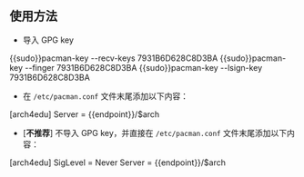 ## 使用方法

* 导入 GPG key

<tmpl z-lang="bash">
{{sudo}}pacman-key --recv-keys 7931B6D628C8D3BA
{{sudo}}pacman-key --finger 7931B6D628C8D3BA
{{sudo}}pacman-key --lsign-key 7931B6D628C8D3BA
</tmpl>

* 在 `/etc/pacman.conf` 文件末尾添加以下内容：

<tmpl z-lang="ini" z-path="/etc/pacman.conf" z-append>
[arch4edu]
Server = {{endpoint}}/$arch
</tmpl>

* [**不推荐**] 不导入 GPG key，并直接在 `/etc/pacman.conf` 文件末尾添加以下内容：

<tmpl z-lang="ini" z-path="/etc/pacman.conf" z-append>
[arch4edu]
SigLevel = Never
Server = {{endpoint}}/$arch
</tmpl>

